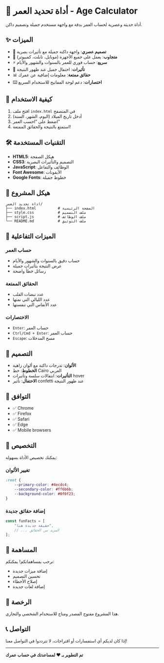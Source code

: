 # 🎂 أداة تحديد العمر - Age Calculator

أداة حديثة وعصرية لحساب العمر بدقة مع واجهة مستخدم جميلة وتصميم داكن.

## ✨ الميزات

- 🎨 **تصميم عصري**: واجهة داكنة جميلة مع تأثيرات بصرية
- 📱 **متجاوب**: يعمل على جميع الأجهزة (موبايل، تابلت، كمبيوتر)
- ⚡ **سريع**: حساب فوري للعمر بالسنوات والشهور والأيام
- 🎉 **تأثيرات**: احتفال جميل عند ظهور النتيجة
- 📊 **حقائق ممتعة**: معلومات إضافية عن عمرك
- ⌨️ **اختصارات**: دعم لوحة المفاتيح للاستخدام السريع

## 🚀 كيفية الاستخدام

1. افتح ملف `index.html` في المتصفح
2. أدخل تاريخ الميلاد (اليوم، الشهر، السنة)
3. اضغط على "احسب العمر"
4. استمتع بالنتيجة والحقائق الممتعة!

## 🛠️ التقنيات المستخدمة

- **HTML5**: هيكل الصفحة
- **CSS3**: التصميم والتأثيرات البصرية
- **JavaScript**: الوظائف والتفاعل
- **Font Awesome**: الأيقونات
- **Google Fonts**: خطوط جميلة

## 📁 هيكل المشروع

```
اداة تحديد العمر/
├── index.html          # الصفحة الرئيسية
├── style.css           # ملف التصميم
├── script.js           # ملف الوظائف
└── README.md           # ملف التوثيق
```

## 🎯 الميزات التفاعلية

### حساب العمر
- حساب دقيق بالسنوات والشهور والأيام
- عرض النتيجة بتأثيرات جميلة
- رسائل خطأ واضحة

### الحقائق الممتعة
- عدد نبضات القلب
- عدد الليالي التي نمتها
- عدد الأنفاس التي تنفستها

### الاختصارات
- `Enter`: حساب العمر
- `Ctrl/Cmd + Enter`: حساب العمر
- `Escape`: مسح المدخلات

## 🎨 التصميم

- **الألوان**: تدرجات داكنة مع ألوان زاهية
- **الخطوط**: خط Cairo العربي
- **التأثيرات**: انتقالات سلسة وتأثيرات hover
- **الاحتفال**: تأثير confetti عند ظهور النتيجة

## 📱 التوافق

- ✅ Chrome
- ✅ Firefox
- ✅ Safari
- ✅ Edge
- ✅ Mobile browsers

## 🔧 التخصيص

يمكنك تخصيص الأداة بسهولة:

### تغيير الألوان
```css
:root {
    --primary-color: #4ecdc4;
    --secondary-color: #ff6b6b;
    --background-color: #0f0f23;
}
```

### إضافة حقائق جديدة
```javascript
const funFacts = [
    "حقيقة جديدة هنا",
    // ... المزيد من الحقائق
];
```

## 🤝 المساهمة

نرحب بمساهماتكم! يمكنكم:
- إضافة ميزات جديدة
- تحسين التصميم
- إصلاح الأخطاء
- إضافة لغات جديدة

## 📄 الرخصة

هذا المشروع مفتوح المصدر ومتاح للاستخدام الشخصي والتجاري.

## 📞 التواصل

إذا كان لديكم أي استفسارات أو اقتراحات، لا تترددوا في التواصل معنا!

---

**تم التطوير بـ ❤️ لمساعدتك في حساب عمرك** 